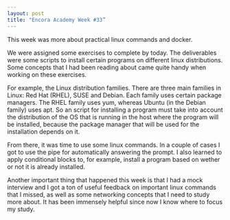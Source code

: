 ```yaml
---
layout: post
title: "Encora Academy Week #33”
---
```


This week was more about practical linux commands and docker.

We were assigned some exercises to complete by today. The deliverables were some scripts to install certain programs on different linux distributions. Some concepts that I had been reading about came quite handy when working on these exercises.

For example, the Linux distribution families. There are three main families in Linux: Red Hat (RHEL), SUSE and Debian. Each family uses certain package managers. The RHEL family uses yum, whereas Ubuntu (in the Debian family) uses apt. So an script for installing a program must take into account the distribution of the OS that is running in the host where the program will be installed, because the package manager that will be used for the installation depends on it.

From there, it was time to use some linux commands. In a couple of cases I got to use the pipe for  automatically answering the prompt. I also learned to apply conditional blocks to, for example, install a program based on wether or not it is already installed. 

Another important thing that happened this week is that I had a mock interview and I got a ton of useful feedback on important linux commands that I missed, as well as some networking concepts that I need to study more about. It has been immensely helpful since now I know where to focus my study.
